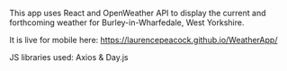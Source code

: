 This app uses React and OpenWeather API to display the current and forthcoming weather for Burley-in-Wharfedale, West Yorkshire.

It is live for mobile here: https://laurencepeacock.github.io/WeatherApp/

JS libraries used: Axios & Day.js

